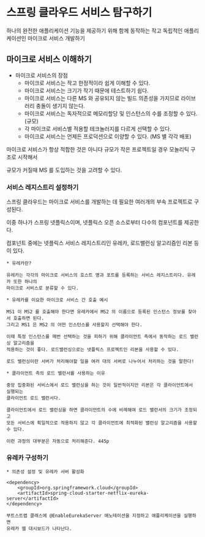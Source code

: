 # 스프링 클라우드 서비스 탐구하기

하나의 완전한 애플리케이션 기능을 제공하기 위해 함께 동작하는 작고 독립적인 애플리케이션인 마이크로 서비스 개발하기

## 마이크로 서비스 이해하기 

* 마이크로 서비스의 장점
  * 마이크로 서비스는 작고 한정적이라 쉽게 이해할 수 있다.
  * 마이크로 서비스는 크기가 작기 때문에 테스트하기 쉽다.
  * 마이크로 서비스는 다른 MS 와 공유되지 않는 빌드 의존성을 가지므로 라이브러리 충돌이 생기지 않는다.
  * 마이크로 서비스는 독자적으로 메모리할당 및 인스턴스의 수를 조정할 수 있다.(규모)
  * 각 마이크로 서비스별 적용할 테크놀러지를 다르게 선택할 수 있다.
  * 마이크로 서비스는 언제든 프로덕션으로 이양할 수 있다. (MS 별 각각 배포)

마이크로 서비스가 항상 적합한 것은 아니다 규모가 작은 프로젝트일 경우 모놀리틱 구조로 시작해서

규모가 커질때 MS 를 도입하는 것을 고려할 수 있다.

### 서비스 레지스트리 설정하기

스프링 클라우드는 마이크로 서비스를 개발하는 데 필요한 여러개의 부속 프로젝트로 구성된다. 

이중 하나가 스프링 넷플릭스이며, 넷플릭스 오픈 소스로부터 다수의 컴포넌트를 제공한다. 

컴포넌트 중에는 넷플릭스 서비스 레지스트리인 유레카, 로드밸런싱 알고리즘인 리본 등이 있다. 

```
* 유레카란?

유레카는 각각의 마이크로 서비스의 호스트 명과 포트를 등록하는 서비스 레지스트리다. 유레카 또한 하나의 
마이크로 서비스로 분류할 수 있다.
```
```
* 유레카를 이요한 마이크로 서비스 간 호출 예시

MS1 이 MS2 를 호출해야 한다면 유레카에서 MS2 의 이름으로 등록된 인스턴스 정보를 찾아서 호출하면 된다.
그리고 MS1 은 MS2 의 어떤 인스턴스를 사용할지 선택해야 한다.

이때 특정 인스턴스를 매번 선택하는 것을 피하기 위해 클라이언트 측에서 동작하는 로드 밸런싱 알고리즘을
적용하는 것이 좋다. 로드밸런싱으로는 넷플릭스 프로젝트인 리본을 사용할 수 있다.

로드 밸런싱이란 서버가 처리해야할 일을 여러 대의 서버로 나누어서 처리하는 것을 말한다! 
```
```
* 클라이언트 측의 로드 밸런서를 사용하는 이유

중앙 집중화된 서비스에서 로드 밸런싱을 하는 것이 일반적이지만 리본은 각 클라이언트에서 실행되는
클라이언트 로드 밸런서다.

클라이언트에서 로드 밸런싱을 하면 클라이언트의 수에 비례해여 로드 밸런서의 크기가 조정되고
모든 서비스에 획일적으로 적용하지 않고 각 클라이언트에 최적화된 밸런싱 알고리즘을 사용할 수 있다.

이런 과정의 대부분은 자동으로 처리해준다. 445p
```

### 유레카 구성하기 
```
* 의존성 설정 및 유레카 서버 활성화

<dependency>
	<groupId>org.springframework.cloud</groupId>
	<artifactId>spring-cloud-starter-netflix-eureka-server</artifactId>
</dependency>

부트스트랩 클래스에 @EnableEurekaServer 애노테이션을 지정하고 애플리케이션을 실행하면
유레카 웹 대시보드가 나타난다.
```

